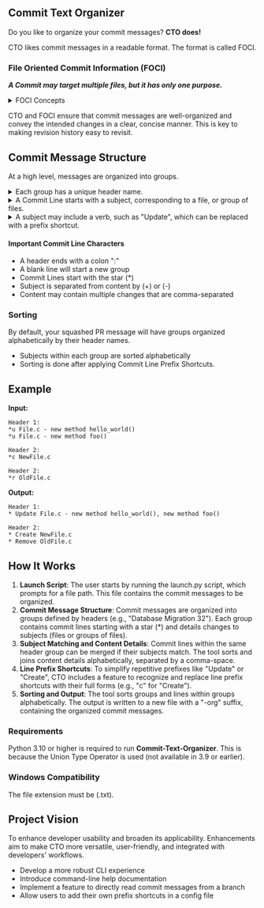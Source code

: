 ## Commit Text Organizer
Do you like to organize your commit messages? __CTO does!__

CTO likes commit messages in a readable format. The format is called FOCI.

### File Oriented Commit Information (FOCI)
___A Commit may target multiple files, but it has only one purpose.___

<details>
<summary>FOCI Concepts</summary>

- __Headers__
  - Signify the start of a commit message group
  - Make it easier to categorize and locate related changes
- __Commit Lines__
  - Lines grouped together under each header
  - Detail changes to files or groups of files
  - Enhancing traceability and readability
- __Subjects__
  - The start of a Commit Line
  - Indicating the file or group of files
  - Allowing for quick identification of affected areas
- __Content Details__
  - The end of a Commit Line
  - Comma separated list of text describing specific changes
  - Providing clarity on the nature of the modification.
</details>

CTO and FOCI ensure that commit messages are well-organized and convey the intended changes in a clear, concise manner. This is key to making revision history easy to revisit.

## Commit Message Structure
At a high level, messages are organized into groups.

<details>
<summary>Each group has a unique header name.</summary>

### Headers
Structure your commits using your own set of headers, such as:
- Database Migration 32
- Database Integration
- Test Database Migrations

When writing commits, ensure that you add a colon (:) immediately after the header name.

Then, the lines immediately below the header are included in that group. These are called Commit Lines.
</details>
<details>
<summary>A Commit Line starts with a subject, corresponding to a file, or group of files.</summary>
     
### Subjects (Files or Groups of Files)
A Subject is the start of a Commit Line in a header Group. It will usually describe a change in a single file, but you can group files into the subject.

#### Subject Matching
Lines in the same Header Group can be merged, but only if the subjects match.

When Content details are merged, they are separated from the Subject, sorted alphabetically, and joined with a comma-space separator.

#### Subject Content Separators
The subject is separated from content details by one of these separators: (+) or (-).

If a separator appears more than once in a Commit Line, it is ignored.
</details>

<details>
<summary>A subject may include a verb, such as "Update", which can be replaced with a prefix shortcut.</summary>

### Commit Line Prefix Shortcuts
To reduce typing the same word for so many file changes (such as "Update", or "Create"), CTO includes a Line Prefix recognition and replacement feature.

     cto/text/commit_line_prefixes.py  

It recognizes prefixes (that you can change) and replaces them with the most commonly used words.

#### Commit Line Prefix Shortcuts
| Shortcut | Prefix |
|----------|--------|
| c | Create |
| d | Delete |
| f | Fix |
| m | Move |
| r | Remove |
| t | Test |
| u | Update |
| cr | Create |
| del | Delete |
| mv | Move |
| up | Update |
</details>

#### Important Commit Line Characters
- A header ends with a colon ":"
- A blank line will start a new group
- Commit Lines start with the star (*)
- Subject is separated from content by (+) or (-)
- Content may contain multiple changes that are comma-separated

### Sorting
By default, your squashed PR message will have groups organized alphabetically by their header names.
- Subjects within each group are sorted alphabetically
- Sorting is done after applying Commit Line Prefix Shortcuts.

## Example
__Input:__
```
Header 1:
*u File.c - new method hello_world()
*u File.c - new method foo()

Header 2:
*c NewFile.c

Header 2:
*r OldFile.c
```
__Output:__
```
Header 1:
* Update File.c - new method hello_world(), new method foo()

Header 2:
* Create NewFile.c
* Remove OldFile.c
```

## How It Works
1. __Launch Script__: The user starts by running the launch.py script, which prompts for a file path. This file contains the commit messages to be organized.
2. __Commit Message Structure__: Commit messages are organized into groups defined by headers (e.g., "Database Migration 32"). Each group contains commit lines starting with a star (*) and details changes to subjects (files or groups of files).
3. __Subject Matching and Content Details__: Commit lines within the same header group can be merged if their subjects match. The tool sorts and joins content details alphabetically, separated by a comma-space.
4. __Line Prefix Shortcuts__: To simplify repetitive prefixes like "Update" or "Create", CTO includes a feature to recognize and replace line prefix shortcuts with their full forms (e.g., "c" for "Create").
5. __Sorting and Output__: The tool sorts groups and lines within groups alphabetically. The output is written to a new file with a "-org" suffix, containing the organized commit messages.

### Requirements
Python 3.10 or higher is required to run __Commit-Text-Organizer__.
This is because the Union Type Operator is used (not available in 3.9 or earlier).

### Windows Compatibility
The file extension must be (.txt).

## Project Vision
To enhance developer usability and broaden its applicability.
Enhancements aim to make CTO more versatile, user-friendly, and integrated with developers' workflows.
- Develop a more robust CLI experience
- Introduce command-line help documentation
- Implement a feature to directly read commit messages from a branch
- Allow users to add their own prefix shortcuts in a config file
